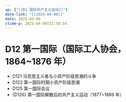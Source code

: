 ```yaml
---
up: ["[[D1 国际共产主义运动]]"]
date-link: "[[2025-04-06]]"
date: 2025-04-06
ctime-p: 2025-04-06T21:50:54
---
```


# D12 第一国际（国际工人协会，1864~1876 年）

- D121 马克思主义者与小资产阶级思潮的斗争
- D122 第一国际时期小资产阶级思潮
- D125 第一国际会议
- {D126} 第一国际解散后的共产主义运动（1877~1889 年）
